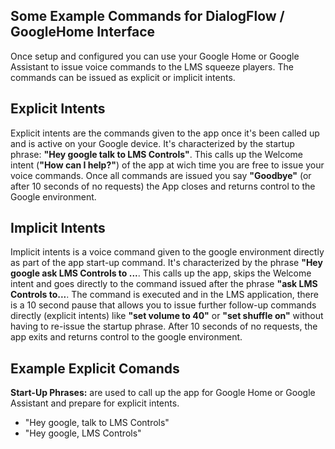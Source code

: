 ## Some Example Commands for DialogFlow / GoogleHome Interface
Once setup and configured you can use your Google Home or Google Assistant to issue voice commands to the LMS squeeze players.  The commands can be issued as explicit or implicit intents. 
## Explicit Intents
Explicit intents are the commands given to the app once it's been called up and is active on your Google device.  It's characterized by the startup phrase:  **"Hey google talk to LMS Controls"**.  This calls up the Welcome intent (**"How can I help?"**) of the app at wich time you are free to issue your voice commands.  Once all commands are issued you say **"Goodbye"** (or after 10 seconds of no requests) the App closes and returns control to the Google environment.
## Implicit Intents
Implicit intents is a voice command given to the google environment directly as part of the app start-up command.  It's characterized by the phrase **"Hey google ask LMS Controls to ...**.  This calls up the app, skips the Welcome intent and goes directly to the command issued after the phrase **"ask LMS Controls to...**.  The command is executed and in the LMS application, there is a 10 second pause that allows you to issue further follow-up commands directly (explicit intents) like **"set volume to 40"** or **"set shuffle on"** without having to re-issue the startup phrase.  After 10 seconds of no requests, the app exits and returns control to the google environment.
## Example Explicit Comands
**Start-Up Phrases:** are used to call up the app for Google Home or Google Assistant and prepare for explicit intents.
- "Hey google, talk to LMS Controls"
- "Hey google, LMS Controls"
